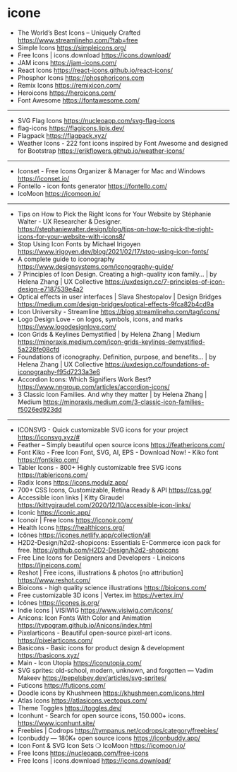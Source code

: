 # icone 

* The World’s Best Icons – Uniquely Crafted <https://www.streamlinehq.com/?tab=free>
* Simple Icons <https://simpleicons.org/>
* Free Icons | icons.download <https://icons.download/>
* JAM icons <https://jam-icons.com/>
* React Icons <https://react-icons.github.io/react-icons/>
* Phosphor Icons <https://phosphoricons.com>
* Remix Icons <https://remixicon.com/>
* Heroicons <https://heroicons.com/>
* Font Awesome <https://fontawesome.com/>

---

* SVG Flag Icons <https://nucleoapp.com/svg-flag-icons>
* flag-icons <https://flagicons.lipis.dev/>
* Flagpack <https://flagpack.xyz/>
* Weather Icons - 222 font icons inspired by Font Awesome and designed for Bootstrap <https://erikflowers.github.io/weather-icons/>

---

* Iconset - Free Icons Organizer & Manager for Mac and Windows <https://iconset.io/>
* Fontello - icon fonts generator <https://fontello.com/>
* IcoMoon <https://icomoon.io/>

---

* Tips on How to Pick the Right Icons for Your Website by Stéphanie Walter - UX Researcher & Designer. <https://stephaniewalter.design/blog/tips-on-how-to-pick-the-right-icons-for-your-website-with-icons8/>
* Stop Using Icon Fonts by Michael Irigoyen <https://www.irigoyen.dev/blog/2021/02/17/stop-using-icon-fonts/>
* A complete guide to iconography <https://www.designsystems.com/iconography-guide/>
* 7 Principles of Icon Design. Creating a high-quality icon family… | by Helena Zhang | UX Collective <https://uxdesign.cc/7-principles-of-icon-design-e7187539e4a2>
* Optical effects in user interfaces | Slava Shestopalov | Design Bridges <https://medium.com/design-bridges/optical-effects-9fca82b4cd9a>
* Icon University - Streamline <https://blog.streamlinehq.com/tag/icons/>
* Logo Design Love - on logos, symbols, icons, and marks <https://www.logodesignlove.com/>
* Icon Grids & Keylines Demystified | by Helena Zhang | Medium <https://minoraxis.medium.com/icon-grids-keylines-demystified-5a228fe08cfd>
* Foundations of iconography. Definition, purpose, and benefits… | by Helena Zhang | UX Collective <https://uxdesign.cc/foundations-of-iconography-f95d7233a3e6>
* Accordion Icons: Which Signifiers Work Best? <https://www.nngroup.com/articles/accordion-icons/>
* 3 Classic Icon Families. And why they matter | by Helena Zhang | Medium <https://minoraxis.medium.com/3-classic-icon-families-f5026ed923dd>

---

* ICONSVG - Quick customizable SVG icons for your project <https://iconsvg.xyz/#>
* Feather – Simply beautiful open source icons <https://feathericons.com/>
* Font Kiko - Free Icon Font, SVG, AI, EPS - Download Now! - Kiko font <https://fontkiko.com/>
* Tabler Icons - 800+ Highly customizable free SVG icons <https://tablericons.com/>
* Radix Icons <https://icons.modulz.app/>
* 700+ CSS Icons, Customizable, Retina Ready & API <https://css.gg/>
* Accessible icon links | Kitty Giraudel <https://kittygiraudel.com/2020/12/10/accessible-icon-links/>
* Iconic <https://iconic.app/>
* Iconoir | Free Icons <https://iconoir.com/>
* Health Icons <https://healthicons.org/>
* Icônes <https://icones.netlify.app/collection/all>
* H2D2-Design/h2d2-shopicons: Essentials E-Commerce icon pack for free. <https://github.com/H2D2-Design/h2d2-shopicons>
* Free Line Icons for Designers and Developers - Lineicons <https://lineicons.com/>
* Reshot | Free icons, illustrations & photos [no attribution] <https://www.reshot.com/>
* Bioicons - high quality science illustrations <https://bioicons.com/>
* Free customizable 3D icons | Vertex.im <https://vertex.im/>
* Icônes <https://icones.js.org/>
* Indie Icons | VISIWIG <https://www.visiwig.com/icons/>
* Anicons: Icon Fonts With Color and Animation <https://typogram.github.io/Anicons/index.html>
* Pixelarticons - Beautiful open-source pixel-art icons. <https://pixelarticons.com/>
* Basicons - Basic icons for product design & development <https://basicons.xyz/>
* Main - Icon Utopia <https://iconutopia.com/>
* SVG sprites: old-school, modern, unknown, and forgotten — Vadim Makeev <https://pepelsbey.dev/articles/svg-sprites/>
* Futicons <https://futicons.com/>
* Doodle icons by Khushmeen <https://khushmeen.com/icons.html>
* Atlas Icons <https://atlasicons.vectopus.com/>
* Theme Toggles <https://toggles.dev/>
* Iconhunt - Search for open source icons, 150.000+ icons. <https://www.iconhunt.site/>
* Freebies | Codrops <https://tympanus.net/codrops/category/freebies/>
* Iconbuddy — 180K+ open source icons <https://iconbuddy.app/>
* Icon Font & SVG Icon Sets ❍ IcoMoon <https://icomoon.io/>
* Free Icons <https://nucleoapp.com/free-icons>
* Free Icons | icons.download <https://icons.download/>
